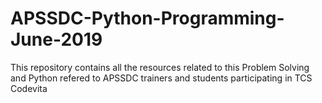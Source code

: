 # APSSDC-Python-Programming-June-2019
This repository contains all the resources related to this Problem Solving and Python refered to APSSDC trainers and students participating in TCS Codevita
